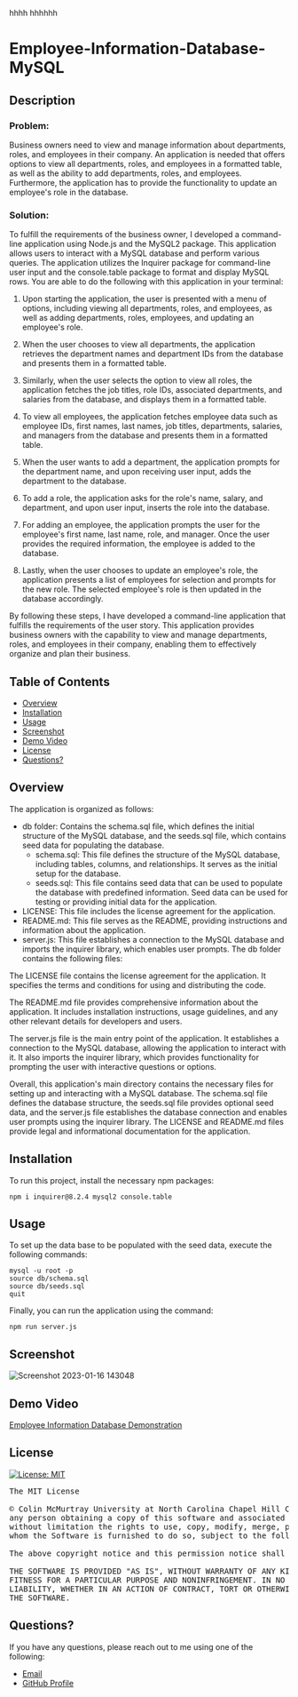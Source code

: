 hhhh hhhhhh
# Employee-Information-Database-MySQL

## Description

### Problem:

Business owners need to view and manage information about departments, roles, and employees in their company. An application is needed that offers options to view 
all departments, roles, and employees in a formatted table, as well as the ability to add departments, roles, and employees. Furthermore, the application has to 
provide the functionality to update an employee's role in the database.

### Solution:
To fulfill the requirements of the business owner, I developed a command-line application using Node.js and the MySQL2 package. This application allows users to 
interact with a MySQL database and perform various queries. The application utilizes the Inquirer package for command-line user input and the console.table 
package to format and display MySQL rows. You are able to do the following with this application in your terminal: 

1. Upon starting the application, the user is presented with a menu of options, including viewing all departments, roles, and employees, as well as adding 
departments, roles, employees, and updating an employee's role.

2. When the user chooses to view all departments, the application retrieves the department names and department IDs from the database and presents them in a 
formatted table.

3. Similarly, when the user selects the option to view all roles, the application fetches the job titles, role IDs, associated departments, and salaries from the 
database, and displays them in a formatted table.

4. To view all employees, the application fetches employee data such as employee IDs, first names, last names, job titles, departments, salaries, and managers from the database and presents them in a formatted table.

5. When the user wants to add a department, the application prompts for the department name, and upon receiving user input, adds the department to the database.

6. To add a role, the application asks for the role's name, salary, and department, and upon user input, inserts the role into the database.

7. For adding an employee, the application prompts the user for the employee's first name, last name, role, and manager. Once the user provides the required 
information, the employee is added to the database.

8. Lastly, when the user chooses to update an employee's role, the application presents a list of employees for selection and prompts for the new role. The selected employee's role is then updated in the database accordingly.

By following these steps, I have developed a command-line application that fulfills the requirements of the user story. This application provides business owners 
with the capability to view and manage departments, roles, and employees in their company, enabling them to effectively organize and plan their business.

## Table of Contents
- [Overview](#overview)
- [Installation](#installation)
- [Usage](#usage)
- [Screenshot](#screenshot)
- [Demo Video](#demo)
- [License](#license)
- [Questions?](#quest)

## Overview 

The application is organized as follows:


* db folder: Contains the schema.sql file, which defines the initial structure of the MySQL database, and the seeds.sql file, which contains seed data for populating the database.
  * schema.sql: This file defines the structure of the MySQL database, including tables, columns, and relationships. It serves as the initial setup for the database.
  * seeds.sql: This file contains seed data that can be used to populate the database with predefined information. Seed data can be used for testing or providing initial data for the application.
* LICENSE: This file includes the license agreement for the application.
* README.md: This file serves as the README, providing instructions and information about the application.
* server.js: This file establishes a connection to the MySQL database and imports the inquirer library, which enables user prompts.
The db folder contains the following files:

The LICENSE file contains the license agreement for the application. It specifies the terms and conditions for using and distributing the code.

The README.md file provides comprehensive information about the application. It includes installation instructions, usage guidelines, and any other relevant details for developers and users.

The server.js file is the main entry point of the application. It establishes a connection to the MySQL database, allowing the application to interact with it. It also imports the inquirer library, which provides functionality for prompting the user with interactive questions or options.

Overall, this application's main directory contains the necessary files for setting up and interacting with a MySQL database. The schema.sql file defines the database structure, the seeds.sql file provides optional seed data, and the server.js file establishes the database connection and enables user prompts using the inquirer library. The LICENSE and README.md files provide legal and informational documentation for the application.


## Installation 

To run this project, install the necessary npm packages:

```
npm i inquirer@8.2.4 mysql2 console.table

```

## Usage

To set up the data base to be populated with the seed data, execute the following commands:

```
mysql -u root -p
source db/schema.sql
source db/seeds.sql
quit
```

Finally, you can run the application using the command: 

```
npm run server.js
```

## Screenshot

![Screenshot 2023-01-16 143048](https://user-images.githubusercontent.com/112663656/212753808-78cdcc55-5e8e-4974-aa51-7805cb46908f.png)

## Demo Video

<a href="https://drive.google.com/file/d/1Ru1HgPWMflV5q_3wtXiLwdxUPVTR_oOe/view?usp=share_link">Employee Information Database Demonstration</a>

## License

[![License: MIT](https://img.shields.io/badge/License-MIT-yellow.svg)](https://opensource.org/licenses/MIT)

<pre>
The MIT License

© Colin McMurtray University at North Carolina Chapel Hill Coding Bootcamp MIT License Copyright (c) 2023 Permission is hereby granted, free of charge, to 
any person obtaining a copy of this software and associated documentation files (the "Software"), to deal in the Software without restriction, including 
without limitation the rights to use, copy, modify, merge, publish, distribute, sublicense, and/or sell copies of the Software, and to permit persons to 
whom the Software is furnished to do so, subject to the following conditions:

The above copyright notice and this permission notice shall be included in all copies or substantial portions of the Software.

THE SOFTWARE IS PROVIDED "AS IS", WITHOUT WARRANTY OF ANY KIND, EXPRESS OR IMPLIED, INCLUDING BUT NOT LIMITED TO THE WARRANTIES OF MERCHANTABILITY, 
FITNESS FOR A PARTICULAR PURPOSE AND NONINFRINGEMENT. IN NO EVENT SHALL THE AUTHORS OR COPYRIGHT HOLDERS BE LIABLE FOR ANY CLAIM, DAMAGES OR OTHER 
LIABILITY, WHETHER IN AN ACTION OF CONTRACT, TORT OR OTHERWISE, ARISING FROM, OUT OF OR IN CONNECTION WITH THE SOFTWARE OR THE USE OR OTHER DEALINGS IN 
THE SOFTWARE.
</pre>

## Questions? <a name="quest"></a>

If you have any questions, please reach out to me using one of the following:

- [Email](mailto:mcmurtraycolin@gmail.com)
- [GitHub Profile](https://github.com/codingColinMcM)
